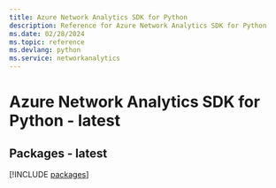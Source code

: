 ```yaml
---
title: Azure Network Analytics SDK for Python
description: Reference for Azure Network Analytics SDK for Python
ms.date: 02/28/2024
ms.topic: reference
ms.devlang: python
ms.service: networkanalytics
---
```

# Azure Network Analytics SDK for Python - latest
## Packages - latest
[!INCLUDE [packages](network-analytics-index.md)]